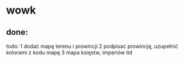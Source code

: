 # wowk 
done:
-------
todo:
1 dodać mapę terenu i prowincji
2 podpisać prowincję, uzupełnić kolorami z kodu mapę
3 mapa księstw, imperiów itd
